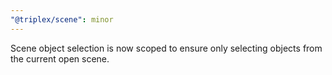 ```yaml
---
"@triplex/scene": minor
---
```


Scene object selection is now scoped to ensure only selecting objects from the current open scene.
